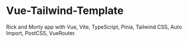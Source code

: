 # Vue-Tailwind-Template
Rick and Morty app with Vue, Vite, TypeScript, Pinia, Tailwind CSS, Auto Import, PostCSS, VueRouter.
